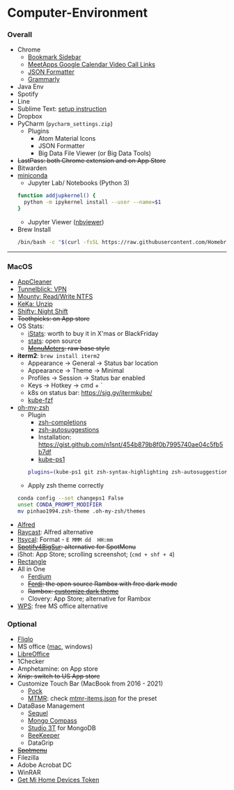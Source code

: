 # Computer-Environment

### Overall

* Chrome
  * [Bookmark Sidebar](https://chrome.google.com/webstore/detail/bookmark-sidebar/jdbnofccmhefkmjbkkdkfiicjkgofkdh)
  * [MeetApps Google Calendar Video Call Links](https://chrome.google.com/webstore/detail/meetapps-google-calendar/jgliplolinicikblamobaaagffepghie)
  * [JSON Formatter](https://chrome.google.com/webstore/detail/json-formatter/bcjindcccaagfpapjjmafapmmgkkhgoa)
  * [Grammarly](https://chrome.google.com/webstore/detail/grammarly-grammar-checker/kbfnbcaeplbcioakkpcpgfkobkghlhen)
* Java Env
* Spotify
* Line
* Sublime Text: [setup instruction](https://github.com/pinhao1994/Computer-Environment/blob/master/sublime-text.md)
* Dropbox
* PyCharm (`pycharm_settings.zip`)
  * Plugins
    * Atom Material Icons
    * JSON Formatter
    * Big Data File Viewer (or Big Data Tools)  
* <s>LastPass: both Chrome extension and on App Store</s>
* Bitwarden
* [miniconda](https://docs.conda.io/en/latest/miniconda.html)
  * Jupyter Lab/ Notebooks (Python 3)
  ```bash
  function addjupkernel() {
    python -m ipykernel install --user --name=$1
  }
  ```
  * Jupyter Viewer ([nbviewer](https://github.com/tuxu/nbviewer-app))
* Brew Install
  ```bash
  /bin/bash -c "$(curl -fsSL https://raw.githubusercontent.com/Homebrew/install/HEAD/install.sh)"
  ```  

---

### MacOS

* [AppCleaner](https://freemacsoft.net/appcleaner/)
* [Tunnelblick: VPN](https://tunnelblick.net/)
* [Mounty: Read/Write NTFS](https://mac.filehorse.com/download-mounty/)
* [KeKa: Unzip](https://www.keka.io/en/)
* [Shifty: Night Shift](https://shifty.natethompson.io/en/)
* <s>Toothpicks: on App store</s>
* OS Stats: 
  * [iStats](https://drive.google.com/file/d/1W7xyxoxytAIETmN7_25QXMbplDhBYAH9/view?usp=sharing): worth to buy it in X'mas or BlackFriday
  * [stats](https://github.com/exelban/stats): open source
  * <s>[MenuMeters](https://member.ipmu.jp/yuji.tachikawa/MenuMetersElCapitan/): raw base style</s>
* __iterm2__: `brew install iterm2`
  * Appearance &rarr; General &rarr; Status bar location
  * Appearance &rarr; Theme &rarr; Minimal
  * Profiles &rarr; Session &rarr; Status bar enabled
  * Keys &rarr; Hotkey &rarr; cmd + `
  * k8s on status bar: https://sig.gy/itermkube/
  * [kube-fzf](https://github.com/thecasualcoder/kube-fzf)
* [oh-my-zsh](https://ohmyz.sh/)
  * Plugin
    * [zsh-completions](https://github.com/zsh-users/zsh-completions)
    * [zsh-autosuggestions](https://github.com/zsh-users/zsh-autosuggestions)
    * Installation: https://gist.github.com/n1snt/454b879b8f0b7995740ae04c5fb5b7df
    * [kube-ps1](https://github.com/jonmosco/kube-ps1)
    ```bash
    plugins=(kube-ps1 git zsh-syntax-highlighting zsh-autosuggestions)
    ```
  * Apply zsh theme correctly
  ```bash
  conda config --set changeps1 False
  unset CONDA_PROMPT_MODIFIER
  mv pinhao1994.zsh-theme .oh-my-zsh/themes
  ```
* [Alfred](https://www.alfredapp.com/)
* [Raycast](https://www.raycast.com/): Alfred alternative
* [Itsycal](https://www.mowglii.com/itsycal/): Format - `E MMM dd  HH:mm`
* <s>[Spotify4BigSur](https://github.com/fabiusBile/Spotify4BigSur): alternative for SpotMenu </s>
* iShot: App Store; scrolling screenshot; (`cmd + shf + 4`)
* [Rectangle](https://rectangleapp.com/)
* All in One
  * [Ferdium](https://ferdium.org/) 
  * <s>[Ferdi](https://getferdi.com/): the open source Rambox with free dark mode</s>
  * <s>Rambox: [customize dark theme](https://github.com/pinhao1994/Computer-Environment/blob/master/Rambox) </s>  
  * Clovery: App Store; alternative for Rambox
* [WPS](https://www.wps.com/download/): free MS office alternative


### Optional

* [Fliqlo](https://fliqlo.com/)
* MS office ([mac](https://drive.google.com/file/d/12FGjwn0kZY4fOZfkbsC_TfjWjPri1ohu/view?usp=sharing), windows)
* [LibreOffice](https://www.libreoffice.org/) 
* 1Checker
* Amphetamine: on App store
* <s>Xnip: switch to US App store</s>
* Customize Touch Bar (MacBook from 2016 - 2021)
  * [Pock](https://pock.dev/)
  * [MTMR](https://mtmr.app/): check [mtmr-items.json](https://github.com/pinhao1994/Computer-Environment/blob/master/mtmr-items.json) for the preset
* DataBase Management
  * [Sequel](http://www.sequelpro.com/)
  * [Mongo Compass](https://www.mongodb.com/try/download/compass)
  * [Studio 3T](https://studio3t.com/) for MongoDB
  * [BeeKeeper](https://www.beekeeperstudio.io/)
  * DataGrip
* <s>[Spotmenu](https://kmikiy.github.io/SpotMenu/) </s>
* Filezilla
* Adobe Acrobat DC
* WinRAR
* [Get Mi Home Devices Token](https://github.com/Maxmudjon/Get_MiHome_devices_token)
